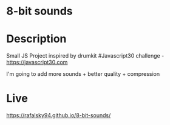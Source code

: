 # 8-bit sounds

# Description 

Small JS Project inspired by drumkit #Javascript30 challenge - https://javascript30.com

I'm going to add more sounds + better quality + compression

# Live

https://rafalsky94.github.io/8-bit-sounds/
